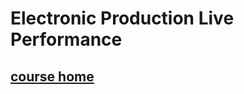 Electronic Production Live Performance
======================================
[course home](http://ol.berklee.edu/course/view.php?id=45859)
-------------------------------------------------------------
